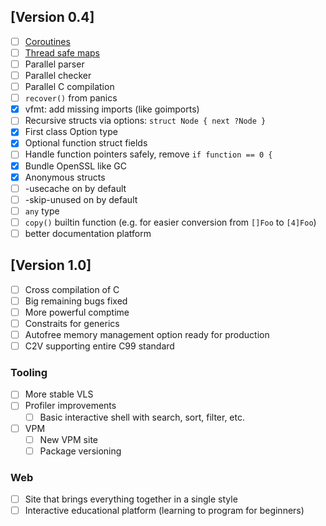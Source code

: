 ## [Version 0.4]

- [ ] [Coroutines](https://github.com/vlang/v/discussions/11582)
- [ ] [Thread safe maps](https://github.com/vlang/v/discussions/11729)
- [ ] Parallel parser
- [ ] Parallel checker
- [ ] Parallel C compilation
- [ ] `recover()` from panics
- [x] vfmt: add missing imports (like goimports)
- [ ] Recursive structs via options: `struct Node { next ?Node }`
- [x] First class Option type
- [x] Optional function struct fields
- [ ] Handle function pointers safely, remove `if function == 0 {`
- [x] Bundle OpenSSL like GC
- [x] Anonymous structs
- [ ] -usecache on by default
- [ ] -skip-unused on by default
- [ ] `any` type
- [ ] `copy()` builtin function (e.g. for easier conversion from `[]Foo` to `[4]Foo`)
- [ ] better documentation platform

## [Version 1.0]

- [ ] Cross compilation of C
- [ ] Big remaining bugs fixed
- [ ] More powerful comptime
- [ ] Constraits for generics
- [ ] Autofree memory management option ready for production
- [ ] C2V supporting entire C99 standard

### Tooling

- [ ] More stable VLS
- [ ] Profiler improvements
  - [ ] Basic interactive shell with search, sort, filter, etc.
- [ ] VPM
  - [ ] New VPM site
  - [ ] Package versioning

### Web

- [ ] Site that brings everything together in a single style
- [ ] Interactive educational platform (learning to program for beginners)
